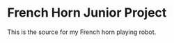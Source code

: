 French Horn Junior Project
==========================

This is the source for my French horn playing robot.